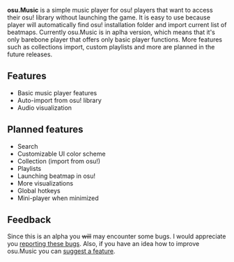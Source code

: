 **osu.Music** is a simple music player for osu! players that want to access their osu! library without launching the game. It is easy to use because player will automatically find osu! installation folder and import current list of beatmaps. Currently osu.Music is in aplha version, which means that it's only barebone player that offers only basic player functions. More features such as collections import, custom playlists and more are planned in the future releases.

## Features

* Basic music player features
* Auto-import from osu! library
* Audio visualization

## Planned features

* Search
* Customizable UI color scheme
* Collection (import from osu!)
* Playlists
* Launching beatmap in osu!
* More visualizations
* Global hotkeys
* Mini-player when minimized

## Feedback

Since this is an alpha you ~~will~~ may encounter some bugs. I would appreciate you <a href="https://github.com/laritello/osu-library/issues">reporting these bugs</a>. Also, if you have an idea how to improve osu.Music you can <a href="https://github.com/laritello/osu-library/issues">suggest a feature</a>.
